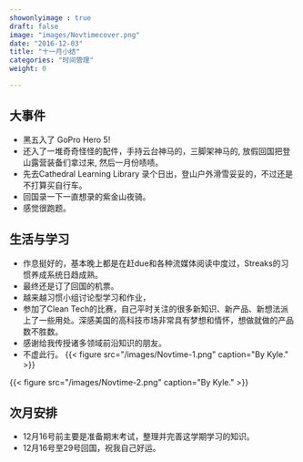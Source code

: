 ```yaml
---
showonlyimage : true
draft: false
image: "images/Novtimecover.png"
date: "2016-12-03"
title: "十一月小结"
categories: "时间管理"
weight: 0

---
```


<!--more-->

## 大事件
- 黑五入了 GoPro Hero 5!
- 还入了一堆奇奇怪怪的配件，手持云台神马的，三脚架神马的, 放假回国把登山露营装备们拿过来, 然后一月份啧啧。
- 先去Cathedral Learning Library 录个日出，登山户外滑雪妥妥的，不过还是不打算买自行车。
- 回国录一下一直想录的紫金山夜骑。
- 感觉很跑题。

## 生活与学习
- 作息挺好的，基本晚上都是在赶due和各种流媒体阅读中度过，Streaks的习惯养成系统日趋成熟。
- 最终还是订了回国的机票。
- 越来越习惯小组讨论型学习和作业，
- 参加了Clean Tech的比赛，自己平时关注的很多新知识、新产品、新想法派上了一些用处。深感美国的高科技市场非常具有梦想和情怀，想做就做的产品数不胜数。
- 感谢给我传授诸多领域前沿知识的朋友。
- 不虚此行。
{{< figure src="/images/Novtime-1.png" caption="By Kyle." >}}

{{< figure src="/images/Novtime-2.png" caption="By Kyle." >}}


## 次月安排
- 12月16号前主要是准备期末考试，整理并完善这学期学习的知识。
- 12月16号至29号回国，祝我自己好运。
